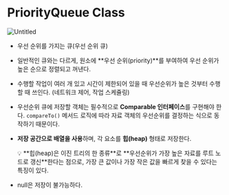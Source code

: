 # PriorityQueue Class

![Untitled](PriorityQueue%20Class%20c7abec97a78e4bffb3cfd814a01cf3db/Untitled.png)

- 우선 순위를 가지는 큐(우선 순위 큐)
- 일반적인 큐와는 다르게, 원소에 **우선 순위(priority)**를 부여하여 우선 순위가 높은 순으로 정렬되고 꺼낸다.
- 수행할 작업이 여러 개 있고 시간이 제한되어 있을 때 우선순위가 높은 것부터 수행할 때 쓰인다. (네트워크 제어, 작업 스케쥴링)
- 우선순위 큐에 저장할 객체는 필수적으로 **Comparable 인터페이스**를 구현해야 한다. `compareTo()` 메서드 로직에 따라 자료 객체의 우선순위를 결정하는 식으로 동작하기 때문이다.
- **저장 공간으로 배열을 사용**하며, 각 요소를 **힙(heap)** 형태로 저장한다.
    
    <aside>
    💡 **힙(heap)은 이진 트리의 한 종류**로 **우선순위가 가장 높은 자료를 루트 노드로 갱신**한다는 점으로, 가장 큰 값이나 가장 작은 값을 빠르게 찾을 수 있다는 특징이 있다.
    
    </aside>
    
- null은 저장이 불가능하다.